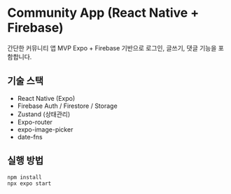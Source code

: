 # Community App (React Native + Firebase)

간단한 커뮤니티 앱 MVP
Expo + Firebase 기반으로 로그인, 글쓰기, 댓글 기능을 포함합니다.

## 기술 스택

- React Native (Expo)
- Firebase Auth / Firestore / Storage
- Zustand (상태관리)
- Expo-router
- expo-image-picker
- date-fns

## 실행 방법

```bash
npm install
npx expo start
```
